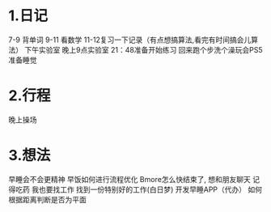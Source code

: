 # 1.日记
7-9  背单词
9-11 看数学
11-12复习一下记录（有点想搞算法,看完有时间搞会儿算法）
下午实验室
晚上9点实验室
21：48准备开始练习
回来跑个步洗个澡玩会PS5准备睡觉
# 2.行程
晚上操场
# 3.想法
早睡会不会更精神
早饭如何进行流程优化
Bmore怎么快结束了,
想和朋友聊天
记得吃药
我也要找工作
找到一份特别好的工作(白日梦)
开发早睡APP（代办）
如何根据距离判断是否为平面
